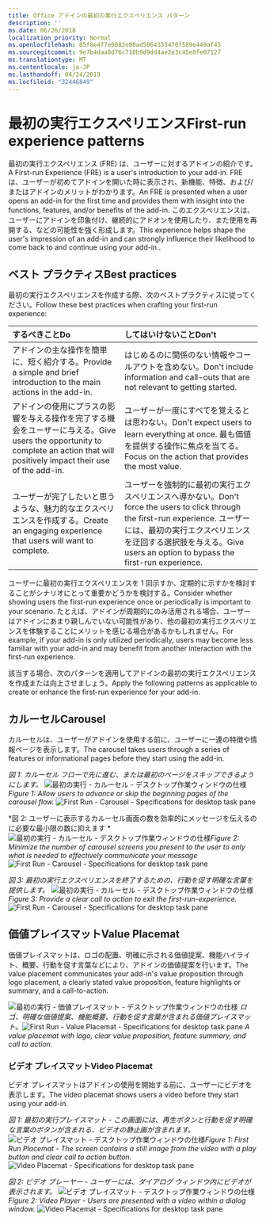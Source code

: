 ```yaml
---
title: Office アドインの最初の実行エクスペリエンス パターン
description: ''
ms.date: 06/26/2018
localization_priority: Normal
ms.openlocfilehash: 85f8e4f7e0082e00ad5064333470f589e449af45
ms.sourcegitcommit: 9e7b4daa8d76c710b9d9dd4ae2e3c45e8fe07127
ms.translationtype: MT
ms.contentlocale: ja-JP
ms.lasthandoff: 04/24/2019
ms.locfileid: "32446849"
---
```

# <a name="first-run-experience-patterns"></a><span data-ttu-id="fdc98-102">最初の実行エクスペリエンス</span><span class="sxs-lookup"><span data-stu-id="fdc98-102">First-run experience patterns</span></span>

<span data-ttu-id="fdc98-103">最初の実行エクスペリエンス (FRE) は、ユーザーに対するアドインの紹介です。</span><span class="sxs-lookup"><span data-stu-id="fdc98-103">A First-run Experience (FRE) is a user's introduction to your add-in.</span></span> <span data-ttu-id="fdc98-104">FRE は、ユーザーが初めてアドインを開いた時に表示され、新機能、特徴、および/またはアドインのメリットがわかります。</span><span class="sxs-lookup"><span data-stu-id="fdc98-104">An FRE is presented when a user opens an add-in for the first time and provides them with insight into the functions, features, and/or benefits of the add-in.</span></span> <span data-ttu-id="fdc98-105">このエクスペリエンスは、ユーザーにアドインを印象付け、継続的にアドオンを使用したり、また使用を再開する、などの可能性を強く形成します。</span><span class="sxs-lookup"><span data-stu-id="fdc98-105">This experience helps shape the user's impression of an add-in and can strongly influence their likelihood to come back to and continue using your add-in..</span></span>

## <a name="best-practices"></a><span data-ttu-id="fdc98-106">ベスト プラクティス</span><span class="sxs-lookup"><span data-stu-id="fdc98-106">Best practices</span></span>


<span data-ttu-id="fdc98-107">最初の実行エクスペリエンスを作成する際、次のベストプラクティスに従ってください。</span><span class="sxs-lookup"><span data-stu-id="fdc98-107">Follow these best practices when crafting your first-run experience:</span></span>

|<span data-ttu-id="fdc98-108">するべきこと</span><span class="sxs-lookup"><span data-stu-id="fdc98-108">Do</span></span>|<span data-ttu-id="fdc98-109">してはいけないこと</span><span class="sxs-lookup"><span data-stu-id="fdc98-109">Don't</span></span>|
|:------|:------|
|<span data-ttu-id="fdc98-110">アドインの主な操作を簡単に、短く紹介する。</span><span class="sxs-lookup"><span data-stu-id="fdc98-110">Provide a simple and brief introduction to the main actions in the add-in.</span></span> | <span data-ttu-id="fdc98-111">はじめるのに関係のない情報やコールアウトを含めない。</span><span class="sxs-lookup"><span data-stu-id="fdc98-111">Don't include information and call-outs that are not relevant to getting started.</span></span>
|<span data-ttu-id="fdc98-112">アドインの使用にプラスの影響を与える操作を完了する機会をユーザーに与える。</span><span class="sxs-lookup"><span data-stu-id="fdc98-112">Give users the opportunity to complete an action that will positively impact their use of the add-in.</span></span> | <span data-ttu-id="fdc98-113">ユーザーが一度にすべてを覚えるとは思わない。</span><span class="sxs-lookup"><span data-stu-id="fdc98-113">Don't expect users to learn everything at once.</span></span> <span data-ttu-id="fdc98-114">最も価値を提供する操作に焦点を当てる。</span><span class="sxs-lookup"><span data-stu-id="fdc98-114">Focus on the action that provides the most value.</span></span>
|<span data-ttu-id="fdc98-115">ユーザーが完了したいと思うような、魅力的なエクスペリエンスを作成する。</span><span class="sxs-lookup"><span data-stu-id="fdc98-115">Create an engaging experience that users will want to complete.</span></span> | <span data-ttu-id="fdc98-116">ユーザーを強制的に最初の実行エクスペリエンスへ導かない。</span><span class="sxs-lookup"><span data-stu-id="fdc98-116">Don't force the users to click through the first-run experience.</span></span> <span data-ttu-id="fdc98-117">ユーザーには、最初の実行エクスペリエンスを迂回する選択肢を与える。</span><span class="sxs-lookup"><span data-stu-id="fdc98-117">Give users an option to bypass the first-run experience.</span></span> |



<span data-ttu-id="fdc98-118">ユーザーに最初の実行エクスペリエンスを 1 回示すか、定期的に示すかを検討することがシナリオにとって重要かどうかを検討する。</span><span class="sxs-lookup"><span data-stu-id="fdc98-118">Consider whether showing users the first-run experience once or periodically is important to your scenario.</span></span> <span data-ttu-id="fdc98-119">たとえば、アドインが周期的にのみ活用される場合、ユーザーはアドインにあまり親しんでいない可能性があり、他の最初の実行エクスペリエンスを体験することにメリットを感じる場合があるかもしれません。</span><span class="sxs-lookup"><span data-stu-id="fdc98-119">For example, if your add-in is only utilized periodically, users may become less familiar with your add-in and may benefit from another interaction with the first-run experience.</span></span>



<span data-ttu-id="fdc98-120">該当する場合、次のパターンを適用してアドインの最初の実行エクスペリエンスを作成または向上させましょう。</span><span class="sxs-lookup"><span data-stu-id="fdc98-120">Apply the following patterns as applicable to create or enhance the first-run experience for your add-in.</span></span>



## <a name="carousel"></a><span data-ttu-id="fdc98-121">カルーセル</span><span class="sxs-lookup"><span data-stu-id="fdc98-121">Carousel</span></span>


<span data-ttu-id="fdc98-122">カルーセルは、ユーザーがアドインを使用する前に、ユーザーに一連の特徴や情報ページを表示します。</span><span class="sxs-lookup"><span data-stu-id="fdc98-122">The carousel takes users through a series of features or informational pages before they start using the add-in.</span></span>

<span data-ttu-id="fdc98-123">*図 1: カルーセル フローで先に進む、または最初のページをスキップできるようにします。* 
![最初の実行 - カルーセル - デスクトップ作業ウィンドウの仕様](../images/add-in-FRE-step-1.png)</span><span class="sxs-lookup"><span data-stu-id="fdc98-123">*Figure 1: Allow users to advance or skip the beginning pages of the carousel flow.*
![First Run - Carousel - Specifications for desktop task pane](../images/add-in-FRE-step-1.png)</span></span>



<span data-ttu-id="fdc98-124">\*図 2: ユーザーに表示するカルーセル画面の数を効率的にメッセージを伝えるのに必要な最小限の数に抑えます \*
![最初の実行 - カルーセル - デスクトップ作業ウィンドウの仕様](../images/add-in-FRE-step-2.png)</span><span class="sxs-lookup"><span data-stu-id="fdc98-124">*Figure 2: Minimize the number of carousel screens you present to the user to only what is needed to effectively communicate your message*
![First Run - Carousel - Specifications for desktop task pane](../images/add-in-FRE-step-2.png)</span></span>


<span data-ttu-id="fdc98-125">*図 3: 最初の実行エクスペリエンスを終了するための、行動を促す明確な言葉を提供します。* 
![最初の実行 - カルーセル - デスクトップ作業ウィンドウの仕様](../images/add-in-FRE-step-3.png)</span><span class="sxs-lookup"><span data-stu-id="fdc98-125">*Figure 3: Provide a clear call to action to exit the first-run-experience.*
![First Run - Carousel - Specifications for desktop task pane](../images/add-in-FRE-step-3.png)</span></span>



## <a name="value-placemat"></a><span data-ttu-id="fdc98-126">価値プレイスマット</span><span class="sxs-lookup"><span data-stu-id="fdc98-126">Value Placemat</span></span>

<span data-ttu-id="fdc98-127">価値プレイスマットは、ロゴの配置、明確に示される価値提案、機能ハイライト、概要、行動を促す言葉などにより、アドインの価値提案を行います。</span><span class="sxs-lookup"><span data-stu-id="fdc98-127">The value placement communicates your add-in's value proposition through logo placement, a clearly stated value proposition, feature highlights or summary, and a call-to-action.</span></span>



<span data-ttu-id="fdc98-128">![最初の実行 - 価値プレイスマット - デスクトップ作業ウィンドウの仕様](../images/add-in-FRE-value.png)
*ロゴ、明確な価値提案、機能概要、行動を促す言葉が含まれる価値プレイスマット。*</span><span class="sxs-lookup"><span data-stu-id="fdc98-128">![First Run - Value Placemat - Specifications for desktop task pane](../images/add-in-FRE-value.png)
*A value placemat with logo, clear value proposition, feature summary, and call to action.*</span></span>


### <a name="video-placemat"></a><span data-ttu-id="fdc98-129">ビデオ プレイスマット</span><span class="sxs-lookup"><span data-stu-id="fdc98-129">Video Placemat</span></span>

<span data-ttu-id="fdc98-130">ビデオ プレイスマットはアドインの使用を開始する前に、ユーザーにビデオを表示します。</span><span class="sxs-lookup"><span data-stu-id="fdc98-130">The video placemat shows users a video before they start using your add-in.</span></span>


<span data-ttu-id="fdc98-131">*図 1: 最初の実行プレイスマット - この画面には、再生ボタンと行動を促す明確な言葉のボタンが含まれる、ビデオの静止画が含まれます。*![ビデオ プレイスマット - デスクトップ作業ウィンドウの仕様](../images/add-in-FRE-video.png)</span><span class="sxs-lookup"><span data-stu-id="fdc98-131">*Figure 1: First Run Placemat - The screen contains a still image from the video with a play button and clear call to action button.*![Video Placemat - Specifications for desktop task pane](../images/add-in-FRE-video.png)</span></span>



<span data-ttu-id="fdc98-132">*図 2: ビデオ プレーヤー - ユーザーには、ダイアログ ウィンドウ内にビデオが表示されます。* 
![ビデオ プレイスマット - デスクトップ作業ウィンドウの仕様](../images/add-in-FRE-video-dialog.png)</span><span class="sxs-lookup"><span data-stu-id="fdc98-132">*Figure 2: Video Player - Users are presented with a video within a dialog window.*
![Video Placemat - Specifications for desktop task pane](../images/add-in-FRE-video-dialog.png)</span></span>
